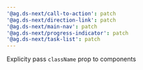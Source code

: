```yaml
---
'@ag.ds-next/call-to-action': patch
'@ag.ds-next/direction-link': patch
'@ag.ds-next/main-nav': patch
'@ag.ds-next/progress-indicator': patch
'@ag.ds-next/task-list': patch
---
```


Explicity pass `className` prop to components
